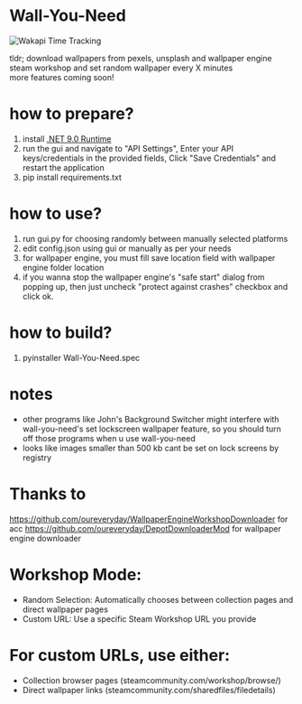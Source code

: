 # Wall-You-Need
<img src="https://wakapi-qt1b.onrender.com/api/badge/fahad/interval:any/project:Wall-You-Need" 
     alt="Wakapi Time Tracking" 
     title="Minimum amount of time spent on this project">

tldr;
download wallpapers from pexels, unsplash and wallpaper engine steam workshop and set random wallpaper every X minutes 
<br>
more features coming soon!

# how to prepare?
1. install [.NET 9.0 Runtime](https://dotnet.microsoft.com/en-us/download/dotnet/9.0/runtime?cid=getdotnetcore&os=windows&arch=x64)
2. run the gui and navigate to "API Settings", Enter your API keys/credentials in the provided fields, Click "Save Credentials" and restart the application
3. pip install requirements.txt

# how to use?
1. run gui.py for choosing randomly between manually selected platforms
2. edit config.json using gui or manually as per your needs
3. for wallpaper engine, you must fill save location field with wallpaper engine folder location
4. if you wanna stop the wallpaper engine's "safe start" dialog from popping up, then just uncheck "protect against crashes" checkbox and click ok.

# how to build?
1. pyinstaller Wall-You-Need.spec

# notes
- other programs like John's Background Switcher might interfere with wall-you-need's set lockscreen wallpaper feature, so you should turn off those programs when u use wall-you-need
- looks like images smaller than 500 kb cant be set on lock screens by registry

# Thanks to
https://github.com/oureveryday/WallpaperEngineWorkshopDownloader for acc
https://github.com/oureveryday/DepotDownloaderMod for wallpaper engine downloader

# Workshop Mode:
- Random Selection: Automatically chooses between collection pages and direct wallpaper pages
- Custom URL: Use a specific Steam Workshop URL you provide

# For custom URLs, use either:
- Collection browser pages (steamcommunity.com/workshop/browse/)
- Direct wallpaper links (steamcommunity.com/sharedfiles/filedetails)
